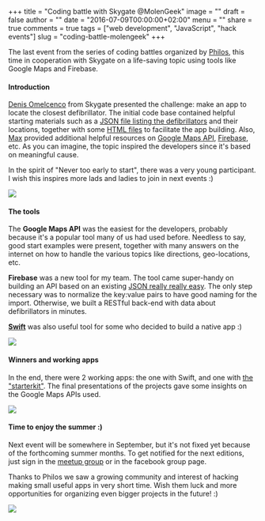 +++
title = "Coding battle with Skygate @MolenGeek"
image = ""
draft = false
author = ""
date = "2016-07-09T00:00:00+02:00"
menu = ""
share = true
comments = true
tags = ["web development", "JavaScript", "hack events"]
slug = "coding-battle-molengeek"
+++

The last event from the series of coding battles organized by [Philos][1], this time in cooperation with Skygate on a life-saving topic using tools like Google Maps and Firebase.

#### Introduction

[Denis Omelcenco][2] from Skygate presented the challenge: make an app to locate the closest defibrillator. The initial code base contained helpful starting materials such as a [JSON file listing the defibrillators][3] and their locations, together with some [HTML files][4] to facilitate the app building. Also, [Max][5] provided additional helpful resources on [Google Maps API][6], [Firebase][7], etc. As you can imagine, the topic inspired the developers since it's based on meaningful cause.

In the spirit of "Never too early to start", there was a very young participant. I wish this inspires more lads and ladies to join in next events&nbsp;:)

![][8]

#### The tools

The **Google Maps API** was the easiest for the developers, probably because it's a popular tool many of us had used before. Needless to say, good start examples were present, together with many answers on the internet on how to handle the various topics like directions, geo-locations, etc.

**Firebase** was a new tool for my team. The tool came super-handy on building an API based on an existing [JSON really really easy][10]. The only step necessary was to normalize the key:value pairs to have good naming for the import. Otherwise, we built a RESTful back-end with data about defibrillators in minutes.

[**Swift**][11] was also useful tool for some who decided to build a native app&nbsp;:)

![][12]

#### Winners and working&nbsp;apps

In the end, there were 2 working apps: the one with Swift, and one with [the "starterkit"][14]. The final presentations of the projects gave some insights on the Google Maps APIs used.

![][15]

#### Time to enjoy the summer&nbsp;:)

Next event will be somewhere in September, but it's not fixed yet because of the forthcoming summer months. To get notified for the next editions, just sign in the [meetup group][16] or in the facebook group page.

Thanks to Philos we saw a growing community and interest of hacking making small useful apps in very short time. Wish them luck and more opportunities for organizing even bigger projects in the future!&nbsp;:)

![][17]

[1]: https://www.philos.io/
[2]: https://twitter.com/denisomelcenco
[3]: https://github.com/DenisSkygate/CodingBattle/blob/master/Defibrillators.json
[4]: https://github.com/DenisSkygate/CodingBattle
[5]: https://twitter.com/maxczet
[6]: https://developers.google.com/maps/
[7]: https://www.firebase.com/
[8]: https://cdn-images-1.medium.com/max/800/1*ZiiIav-nONmY-C8LqOIxdw.jpeg
[9]: https://www.facebook.com/philos.io
[10]: https://www.firebase.com/docs/rest/quickstart.html
[11]: https://developer.apple.com/swift/
[12]: https://cdn-images-1.medium.com/max/800/1*EEgjG4Ja_L5iScKDLYM2Yg.jpeg
[13]: https://www.facebook.com/philos.io/
[14]: https://github.com/DenisSkygate
[15]: https://cdn-images-1.medium.com/max/800/1*A5RYiojFrUUUxRklNiRT8Q.jpeg
[16]: http://www.meetup.com/javascriptlab/
[17]: https://cdn-images-1.medium.com/max/800/1*T1IwXqRxsa26rQ2Wu1Sf8A.jpeg
